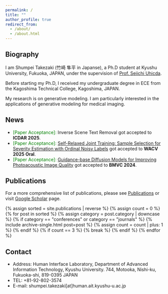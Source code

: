 ```yaml
---
permalink: /
title: ""
author_profile: true
redirect_from: 
  - /about/
  - /about.html
---
```


## Biography
I am Shumpei Takezaki (竹崎 隼平 in Japanse), a Ph.D student at Kyushu University, Fukuoka, JAPAN, under the supervision of [Prof. Seiichi Uhicda](https://human.ait.kyushu-u.ac.jp/~uchida/index-e.html).

Before starting my Ph.D, I received my undergraduate degree in ECE from the Kagoshima Technical College, Kagoshima, JAPAN.

My research is on generative modeling. I am particularly interested in the applications of generative modeling for medical imaging.

## News
- <span style="color:green"> [Paper Acceptance]: </span> Inverse Scene Text Removal got accepted to **ICDAR 2025**.
- <span style="color:green"> [Paper Acceptance]: </span> [Self-Relaxed Joint Training: Sample Selection for Severity Estimation with Ordinal Noisy Labels](https://arxiv.org/abs/2410.21885) got accepted to **WACV 2025 Oral**.
- <span style="color:green"> [Paper Acceptance]: </span> [Guidance-base Diffusion Models for Improving Photoacoustic Image Quality](https://arxiv.org/abs/2502.06354) got accepted to **BMVC 2024**.

## Publications
For a more comprehensive list of publications, please see [Publications](/publications/) or visit [Google Scholar](https://scholar.google.com/citations?user=TJHgmY8AAAAJ&hl=en) page.

{% assign sorted = site.publications | reverse %}
{% assign count = 0 %}
{% for post in sorted %}
  {% assign category = post.category | downcase %}
  {% if category == "conferences" or category == "journals" %}
    {% include archive-single.html post=post %}
    {% assign count = count | plus: 1 %}
  {% endif %}
  {% if count == 3 %}
    {% break %}
  {% endif %}
{% endfor %}

## Contact
- Address: Human Interface Laboratory, Department of Advanced Information Technology, Kyushu University. 744, Motooka, Nishi-ku, Fukuoka-shi, 819-0395 JAPAN
- TEL: +81-92-802-3574
- E-mail: shumpei.takezaki[at]human.ait.kyushu-u.ac.jp
